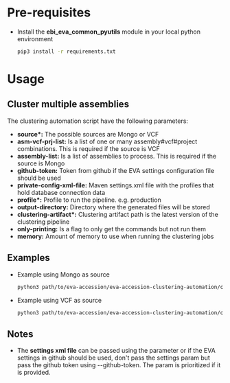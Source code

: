 # Pre-requisites
* Install the **ebi_eva_common_pyutils** module in your local python environment
    ```bash
    pip3 install -r requirements.txt
    ```

# Usage
## Cluster multiple assemblies
The clustering automation script have the following parameters:
* **source\*:** The possible sources are Mongo or VCF
* **asm-vcf-prj-list:** Is a list of one or many assembly#vcf#project combinations. This is required if the source is VCF
* **assembly-list:** Is a list of assemblies to process. This is required if the source is Mongo
* **github-token:** Token from github if the EVA settings configuration file should be used
* **private-config-xml-file:** Maven settings.xml file with the profiles that hold database connection data
* **profile\*:** Profile to run the pipeline. e.g. production
* **output-directory:** Directory where the generated files will be stored
* **clustering-artifact\*:** Clustering artifact path is the latest version of the clustering pipeline
* **only-printing:** Is a flag to only get the commands but not run them
* **memory:** Amount of memory to use when running the clustering jobs


## Examples
* Example using Mongo as source
    ```bash
    python3 path/to/eva-accession/eva-accession-clustering-automation/cluster_multiple_assemblies.py --source MONGO --assembly-list GCA_000233375.4 GCA_000002285.2 --output-directory /output/clustering_automation --only-printing --clustering-artifact cluster.jar --profile production --github-token yourgithubtoken    
    ```

* Example using VCF as source
    ```bash
    python3 path/to/eva-accession/eva-accession-clustering-automation/cluster_multiple_assemblies.py --source VCF --asm-vcf-prj-list GCA_000233375.4#/nfs/eva/accessioned.vcf.gz#PRJEB1111 GCA_000002285.2#/nfs/eva/file.vcf.gz#PRJEB2222 --output-directory /output/clustering_automation --only-printing --clustering-artifact cluster.jar --profile production --github-token yourgithubtoken
    ```
  

## Notes
* The **settings xml file** can be passed using the parameter or if the EVA settings in github should be used, don't 
pass the settings param but pass the github token using --github-token. The param is prioritized if it is provided.